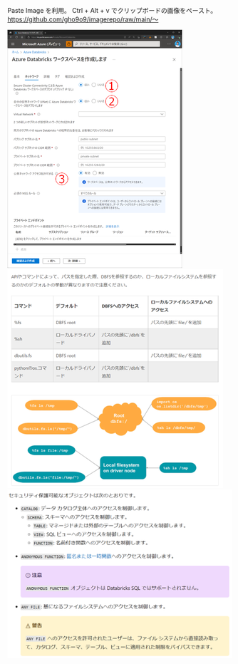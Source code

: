 Paste Image を利用。
Ctrl + Alt + v でクリップボードの画像をペースト。
https://github.com/gho9o9/imagerepo/raw/main/～ 

![](images/SynapseTechBook_2023-02-02-15-17-41.png)
![](images/SynapseTechBook_2023-02-02-15-30-12.png)
![](images/o9o9_2023-03-05-10-32-40.png)
